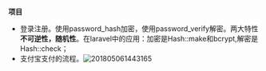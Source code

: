 **项目**

- 登录注册。使用password_hash加密，使用password_verify解密。两大特性 **不可逆性，随机性**。在laravel中的应用：加密是Hash::make和bcrypt,解密是Hash::check；
- 支付宝支付的流程。![201805061443165](C:\Users\ccn\Desktop\201805061443165.png)